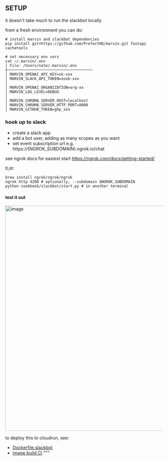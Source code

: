## SETUP
it doesn't take much to run the slackbot locally

from a fresh environment you can do:
```console
# install marvin and slackbot dependencies
pip install git+https://github.com/PrefectHQ/marvin.git fastapi cachetools

# set necessary env vars
cat ~/.marvin/.env
│ File: /Users/nate/.marvin/.env
┼──────────────────────────────────────
│ MARVIN_OPENAI_API_KEY=sk-xxx
│ MARVIN_SLACK_API_TOKEN=xoxb-xxx
│
│ MARVIN_OPENAI_ORGANIZATION=org-xx
│ MARVIN_LOG_LEVEL=DEBUG
│
│ MARVIN_CHROMA_SERVER_HOST=localhost
│ MARVIN_CHROMA_SERVER_HTTP_PORT=8000
│ MARVIN_GITHUB_TOKEN=ghp_xxx
```

### hook up to slack
- create a slack app
- add a bot user, adding as many scopes as you want
- set event subscription url e.g. https://{NGROK_SUBDOMAIN}.ngrok.io/chat

see ngrok docs for easiest start https://ngrok.com/docs/getting-started/

tl;dr:
```console
brew install ngrok/ngrok/ngrok
ngrok http 4200 # optionally, --subdomain $NGROK_SUBDOMAIN
python cookbook/slackbot/start.py # in another terminal
```

#### test it out

<img width="719" alt="image" src="https://github.com/PrefectHQ/marvin/assets/31014960/a5948f7f-9aeb-4df0-b536-d61bb57dd1ab">

to deploy this to cloudrun, see:
- [Dockerfile.slackbot](/cookbook/slackbot/Dockerfile.slackbot)
- [image build CI](.github/workflows/image-build-and-push-community.yaml)
"""